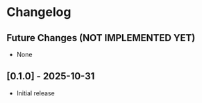 # Changelog

## Future Changes (NOT IMPLEMENTED YET)

- None

## [0.1.0] - 2025-10-31

- Initial release
